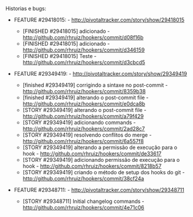 Historias e bugs:

 * FEATURE #29418015: - http://pivotaltracker.com/story/show/29418015
   - [FINISHED #29418015] adicionado - http://github.com/rhruiz/hookers/commit/d08f16b
   - [FINISHED #29418015] adicionado - http://github.com/rhruiz/hookers/commit/d346159
   - [FINISHED #29418015] Teste - http://github.com/rhruiz/hookers/commit/d3cbcd5

 * FEATURE #29349419: - http://pivotaltracker.com/story/show/29349419
   - [finished #29349419] corrigindo a sintaxe no post-commit - http://github.com/rhruiz/hookers/commit/8359b38
   - [finished #29349419] alterando o post-commit file - http://github.com/rhruiz/hookers/commit/e0dca8b
   - [STORY #29349419] alterando o post-commit file - http://github.com/rhruiz/hookers/commit/a79f429
   - [STORY #29349419] adicionando commands - http://github.com/rhruiz/hookers/commit/2ad28c7
   - [STORY #29349419] resolvendo conflitos do merge - http://github.com/rhruiz/hookers/commit/6a557f8
   - [STORY #29349419] alterando a permissão de execução para o hook - http://github.com/rhruiz/hookers/commit/de33617
   - [STORY #29349419] adicionando permissão de execução para o hook - http://github.com/rhruiz/hookers/commit/8218b57
   - [STORY #29349419] criando o método de setup dos hooks do git - http://github.com/rhruiz/hookers/commit/38cf24a

 * FEATURE #29348711: - http://pivotaltracker.com/story/show/29348711
   - [STORY #29348711] Initial changelog commands - http://github.com/rhruiz/hookers/commit/4e71c06